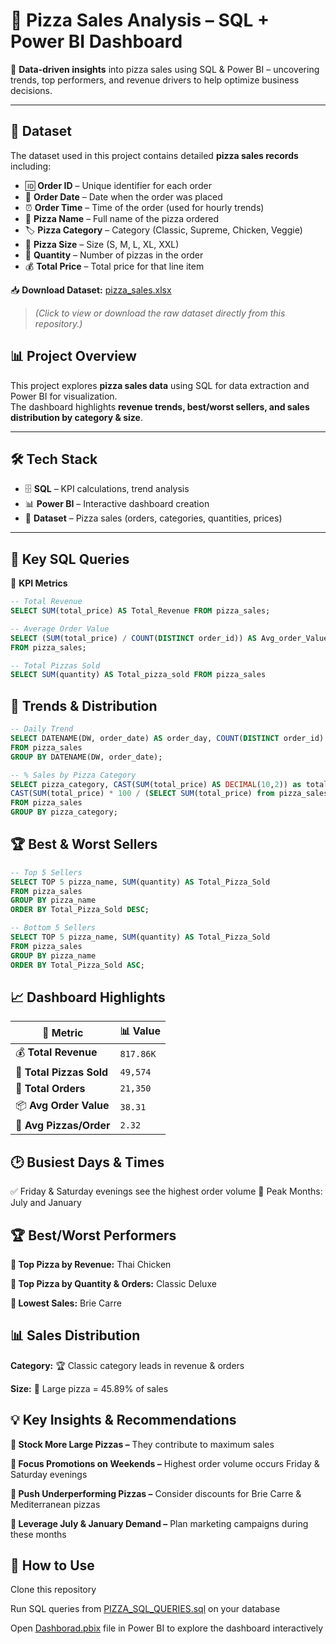 # 🍕 Pizza Sales Analysis – SQL + Power BI Dashboard  

🚀 **Data-driven insights** into pizza sales using SQL & Power BI – uncovering trends, top performers, and revenue drivers to help optimize business decisions.  

---
## 📂 Dataset  

The dataset used in this project contains detailed **pizza sales records** including:  

- 🆔 **Order ID** – Unique identifier for each order  
- 📅 **Order Date** – Date when the order was placed  
- ⏰ **Order Time** – Time of the order (used for hourly trends)  
- 🍕 **Pizza Name** – Full name of the pizza ordered  
- 🏷️ **Pizza Category** – Category (Classic, Supreme, Chicken, Veggie)  
- 📏 **Pizza Size** – Size (S, M, L, XL, XXL)  
- 🔢 **Quantity** – Number of pizzas in the order  
- 💰 **Total Price** – Total price for that line item  

📥 **Download Dataset:** [pizza_sales.xlsx]()  
> *(Click to view or download the raw dataset directly from this repository.)*

## 📊 **Project Overview**  
This project explores **pizza sales data** using SQL for data extraction and Power BI for visualization.  
The dashboard highlights **revenue trends, best/worst sellers, and sales distribution by category & size**.

---

## 🛠️ **Tech Stack**
- 🗄 **SQL** – KPI calculations, trend analysis  
- 📊 **Power BI** – Interactive dashboard creation  
- 📂 **Dataset** – Pizza sales (orders, categories, quantities, prices)

---

## 🧮 **Key SQL Queries**

🔑 **KPI Metrics**
```sql
-- Total Revenue
SELECT SUM(total_price) AS Total_Revenue FROM pizza_sales;

-- Average Order Value
SELECT (SUM(total_price) / COUNT(DISTINCT order_id)) AS Avg_order_Value
FROM pizza_sales;

-- Total Pizzas Sold
SELECT SUM(quantity) AS Total_pizza_sold FROM pizza_sales
```
## 📅 Trends & Distribution
```sql
-- Daily Trend
SELECT DATENAME(DW, order_date) AS order_day, COUNT(DISTINCT order_id) AS total_orders
FROM pizza_sales
GROUP BY DATENAME(DW, order_date);

-- % Sales by Pizza Category
SELECT pizza_category, CAST(SUM(total_price) AS DECIMAL(10,2)) as total_revenue,
CAST(SUM(total_price) * 100 / (SELECT SUM(total_price) from pizza_sales) AS DECIMAL(10,2)) AS PCT
FROM pizza_sales
GROUP BY pizza_category;
```
## 🏆 Best & Worst Sellers
```sql
-- Top 5 Sellers
SELECT TOP 5 pizza_name, SUM(quantity) AS Total_Pizza_Sold
FROM pizza_sales
GROUP BY pizza_name
ORDER BY Total_Pizza_Sold DESC;

-- Bottom 5 Sellers
SELECT TOP 5 pizza_name, SUM(quantity) AS Total_Pizza_Sold
FROM pizza_sales
GROUP BY pizza_name
ORDER BY Total_Pizza_Sold ASC;
```
## 📈 Dashboard Highlights
| 📌 Metric                | 📊 Value  |
| ------------------------ | --------- |
| 💰 **Total Revenue**     | `817.86K` |
| 🍕 **Total Pizzas Sold** | `49,574`  |
| 🛒 **Total Orders**      | `21,350`  |
| 📦 **Avg Order Value**   | `38.31`   |
| 🔢 **Avg Pizzas/Order**  | `2.32`    |

## 🕑 Busiest Days & Times

✅ Friday & Saturday evenings see the highest order volume
📅 Peak Months: July and January

## 🏆 Best/Worst Performers

**🥇 Top Pizza by Revenue:** Thai Chicken

**🥇 Top Pizza by Quantity & Orders:** Classic Deluxe

**🥀 Lowest Sales:** Brie Carre

## 📊 Sales Distribution

**Category:** 🏆 Classic category leads in revenue & orders

**Size:** 🍕 Large pizza = 45.89% of sales

## 💡 Key Insights & Recommendations

**📌 Stock More Large Pizzas –** They contribute to maximum sales

**📌 Focus Promotions on Weekends –** Highest order volume occurs Friday & Saturday evenings

**📌 Push Underperforming Pizzas –** Consider discounts for Brie Carre & Mediterranean pizzas

**📌 Leverage July & January Demand –** Plan marketing campaigns during these months

## 🚀 How to Use

Clone this repository

Run SQL queries from [PIZZA_SQL_QUERIES.sql](PIZZA_SQL_QUERIES.pdf) on your database

Open [Dashborad.pbix](https://app.powerbi.com/view?r=eyJrIjoiZTY2Y2ViY2MtNzkyZC00ZTUwLThjNmItYTg0MzU3NjlmOTQ2IiwidCI6IjY0YjkzNTFmLTMzZGYtNDAyNy1iNTNiLThiNDEyYjdmYmU5NCJ9) file in Power BI to explore the dashboard interactively
